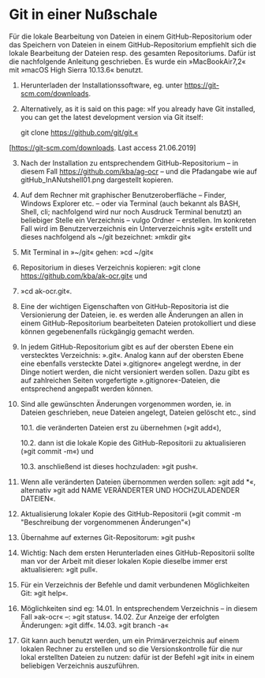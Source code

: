 # Git in einer Nußschale

Für die lokale Bearbeitung von Dateien in einem GitHub-Repositorium oder das Speichern von Dateien in einem GitHub-Repositorium empfiehlt sich die lokale Bearbeitung der Dateien resp. des gesamten Repositoriums. Dafür ist die nachfolgende Anleitung geschrieben. Es wurde ein »MacBookAir7,2« mit »macOS High Sierra 10.13.6« benutzt.  

01. Herunterladen der Installationssoftware, eg. unter https://git-scm.com/downloads.
02. Alternatively, as it is said on this page:
	»If you already have Git installed, you can get the latest development version via Git itself:

	git clone https://github.com/git/git.«

[https://git-scm.com/downloads. Last access 21.06.2019]

03. Nach der Installation zu entsprechendem GitHub-Repositorium – in diesem Fall https://github.com/kba/ag-ocr – und die Pfadangabe wie auf gitHub_InANutshell01.png dargestellt kopieren.
04. Auf dem Rechner mit graphischer Benutzeroberfläche – Finder, Windows Explorer etc. – oder via Terminal (auch bekannt als BASH, Shell, cli; nachfolgend wird nur noch Ausdruck Terminal benutzt) an beliebiger Stelle ein Verzeichnis – vulgo Ordner – erstellen. Im konkreten Fall wird im Benutzerverzeichnis ein Unterverzeichnis »git« erstellt und dieses nachfolgend als ~/git bezeichnet: »mkdir git«
05. Mit Terminal in »~/git« gehen: »cd ~/git«
06. Repositorium in dieses Verzeichnis kopieren: »git clone https://github.com/kba/ak-ocr.git« und
07. »cd ak-ocr.git«.
6. Eine der wichtigen Eigenschaften von GitHub-Repositoria ist die Versionierung der Dateien, ie. es werden alle Änderungen an allen in einem GitHub-Repositorium bearbeiteten Dateien protokolliert und diese können gegebenenfalls rückgängig gemacht werden.
07. In jedem GitHub-Repositorium gibt es auf der obersten Ebene ein verstecktes Verzeichnis: ».git«. Analog kann auf der obersten Ebene eine ebenfalls versteckte Datei ».gitignore« angelegt werdne, in der Dinge notiert werden, die nicht versioniert werden sollen. Dazu gibt es auf zahlreichen Seiten vorgefertigte ».gitignore«-Dateien, die entsprechend angepaßt werden können.
08. Sind alle gewünschten Änderungen vorgenommen worden, ie. in Dateien geschrieben, neue Dateien angelegt, Dateien gelöscht etc., sind 

	10.1. die veränderten Dateien erst zu übernehmen (»git add«),

	10.2. dann ist die lokale Kopie des GitHub-Repositorii zu aktualisieren (»git commit -m«) und

	10.3. anschließend ist dieses hochzuladen: »git push«.

09. Wenn alle veränderten Dateien übernommen werden sollen: »git add *«, alternativ »git add NAME VERÄNDERTER UND HOCHZULADENDER DATEIEN«.
10. Aktualisierung lokaler Kopie des GitHub-Repositorii (»git commit -m "Beschreibung der vorgenommenen Änderungen"«)
11. Übernahme auf externes Git-Repositorum: »git push«
12. Wichtig: Nach dem ersten Herunterladen eines GitHub-Repositorii sollte man vor der Arbeit mit dieser lokalen Kopie dieselbe immer erst aktualisieren: »git pull«.
13. Für ein Verzeichnis der Befehle und damit verbundenen Möglichkeiten Git: »git help«.
14. Möglichkeiten sind eg:
	14.01. In entsprechendem Verzeichnis – in diesem Fall »ak-ocr« –: »git status«.
	14.02. Zur Anzeige der erfolgten Änderungen: »git diff«.
	14.03. »git branch -a«
14. Git kann auch benutzt werden, um ein Primärverzeichnis auf einem lokalen Rechner zu erstellen und so die Versionskontrolle für die nur lokal erstellten Dateien zu nutzen: dafür ist der Befehl »git init« in einem beliebigen Verzeichnis auszuführen.